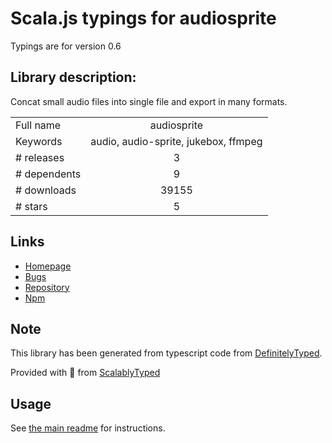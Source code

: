 
# Scala.js typings for audiosprite

Typings are for version 0.6

## Library description:
Concat small audio files into single file and export in many formats.

|                    |                 |
| ------------------ | :-------------: |
| Full name          | audiosprite |
| Keywords           | audio, audio-sprite, jukebox, ffmpeg |
| # releases         | 3 |
| # dependents       | 9 |
| # downloads        | 39155 |
| # stars            | 5 |

## Links
- [Homepage](https://github.com/tonistiigi/audiosprite#readme)
- [Bugs](https://github.com/tonistiigi/audiosprite/issues)
- [Repository](https://github.com/tonistiigi/audiosprite)
- [Npm](https://www.npmjs.com/package/audiosprite)
    


## Note
This library has been generated from typescript code from [DefinitelyTyped](https://definitelytyped.org).

Provided with :purple_heart: from [ScalablyTyped](https://github.com/oyvindberg/ScalablyTyped)

## Usage
See [the main readme](../../readme.md) for instructions.


